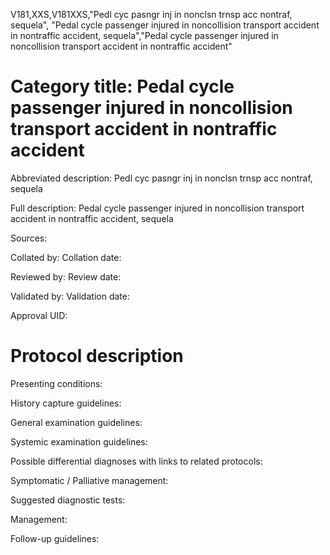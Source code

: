 V181,XXS,V181XXS,"Pedl cyc pasngr inj in nonclsn trnsp acc nontraf, sequela", "Pedal cycle passenger injured in noncollision transport accident in nontraffic accident, sequela","Pedal cycle passenger injured in noncollision transport accident in nontraffic accident"
# Category title: Pedal cycle passenger injured in noncollision transport accident in nontraffic accident

Abbreviated description: Pedl cyc pasngr inj in nonclsn trnsp acc nontraf, sequela

Full description: Pedal cycle passenger injured in noncollision transport accident in nontraffic accident, sequela

Sources:

Collated by:
Collation date:

Reviewed by:
Review date:

Validated by:
Validation date:

Approval UID:

# Protocol description

Presenting conditions:

History capture guidelines:

General examination guidelines:

Systemic examination guidelines:

Possible differential diagnoses with links to related protocols:

Symptomatic / Palliative management:

Suggested diagnostic tests:

Management:

Follow-up guidelines:
